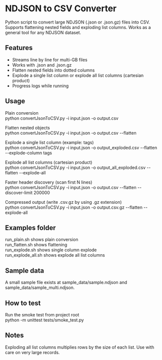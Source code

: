 # NDJSON to CSV Converter

Python script to convert large NDJSON (.json or .json.gz) files into CSV.  
Supports flattening nested fields and exploding list columns. Works as a general tool for any NDJSON dataset.

## Features
- Streams line by line for multi-GB files
- Works with .json and .json.gz
- Flatten nested fields into dotted columns
- Explode a single list column or explode all list columns (cartesian product)
- Progress logs while running

## Usage
Plain conversion  
python convertJsonToCSV.py -i input.json -o output.csv

Flatten nested objects  
python convertJsonToCSV.py -i input.json -o output.csv --flatten

Explode a single list column (example: tags)  
python convertJsonToCSV.py -i input.json -o output_exploded.csv --flatten --explode-column tags

Explode all list columns (cartesian product)  
python convertJsonToCSV.py -i input.json -o output_all_exploded.csv --flatten --explode-all

Faster header discovery (scan first N lines)  
python convertJsonToCSV.py -i input.json -o output.csv --flatten --discover-limit 200000

Compressed output (write .csv.gz by using .gz extension)  
python convertJsonToCSV.py -i input.json -o output.csv.gz --flatten --explode-all

## Examples folder
run_plain.sh shows plain conversion  
run_flatten.sh shows flattening  
run_explode.sh shows single column explode  
run_explode_all.sh shows explode all list columns

## Sample data
A small sample file exists at sample_data/sample.ndjson and sample_data/sample_multi.ndjson.

## How to test
Run the smoke test from project root  
python -m unittest tests/smoke_test.py

## Notes
Exploding all list columns multiplies rows by the size of each list. Use with care on very large records.
